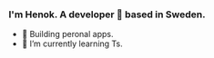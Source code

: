  ### I'm Henok. A developer 🚀 based in Sweden. 

- 🔭 Building peronal apps.
- 🌱 I’m currently learning Ts.
